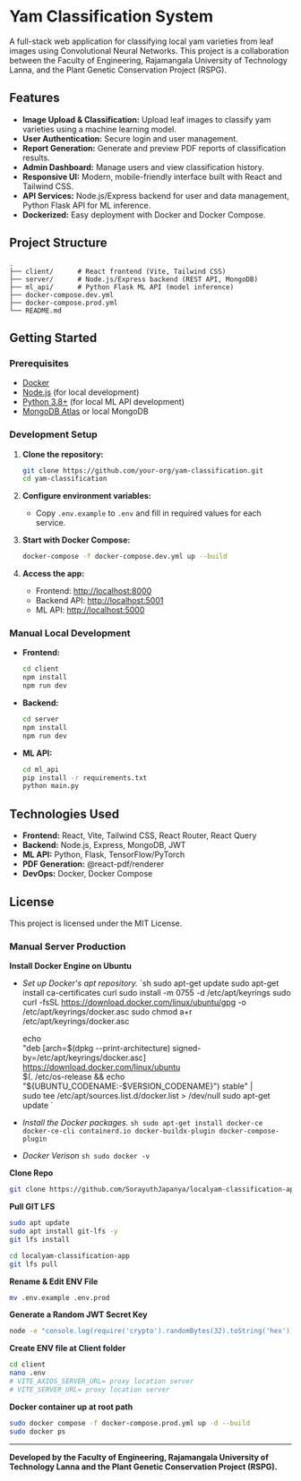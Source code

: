 ﻿# Yam Classification System

A full-stack web application for classifying local yam varieties from leaf images using Convolutional Neural Networks. This project is a collaboration between the Faculty of Engineering, Rajamangala University of Technology Lanna, and the Plant Genetic Conservation Project (RSPG).

## Features

- **Image Upload & Classification:** Upload leaf images to classify yam varieties using a machine learning model.
- **User Authentication:** Secure login and user management.
- **Report Generation:** Generate and preview PDF reports of classification results.
- **Admin Dashboard:** Manage users and view classification history.
- **Responsive UI:** Modern, mobile-friendly interface built with React and Tailwind CSS.
- **API Services:** Node.js/Express backend for user and data management, Python Flask API for ML inference.
- **Dockerized:** Easy deployment with Docker and Docker Compose.

## Project Structure

```
.
├── client/      # React frontend (Vite, Tailwind CSS)
├── server/      # Node.js/Express backend (REST API, MongoDB)
├── ml_api/      # Python Flask ML API (model inference)
├── docker-compose.dev.yml
├── docker-compose.prod.yml
└── README.md
```

## Getting Started

### Prerequisites

- [Docker](https://www.docker.com/)
- [Node.js](https://nodejs.org/) (for local development)
- [Python 3.8+](https://www.python.org/) (for local ML API development)
- [MongoDB Atlas](https://www.mongodb.com/cloud/atlas) or local MongoDB

### Development Setup

1. **Clone the repository:**

   ```sh
   git clone https://github.com/your-org/yam-classification.git
   cd yam-classification
   ```

2. **Configure environment variables:**

   - Copy `.env.example` to `.env` and fill in required values for each service.

3. **Start with Docker Compose:**

   ```sh
   docker-compose -f docker-compose.dev.yml up --build
   ```

4. **Access the app:**
   - Frontend: [http://localhost:8000](http://localhost:8000)
   - Backend API: [http://localhost:5001](http://localhost:5001)
   - ML API: [http://localhost:5000](http://localhost:5000)

### Manual Local Development

- **Frontend:**
  ```sh
  cd client
  npm install
  npm run dev
  ```
- **Backend:**
  ```sh
  cd server
  npm install
  npm run dev
  ```
- **ML API:**
  ```sh
  cd ml_api
  pip install -r requirements.txt
  python main.py
  ```

## Technologies Used

- **Frontend:** React, Vite, Tailwind CSS, React Router, React Query
- **Backend:** Node.js, Express, MongoDB, JWT
- **ML API:** Python, Flask, TensorFlow/PyTorch
- **PDF Generation:** @react-pdf/renderer
- **DevOps:** Docker, Docker Compose

## License

This project is licensed under the MIT License.

### Manual Server Production

**Install Docker Engine on Ubuntu**

- _Set up Docker's apt repository._
  `sh
  sudo apt-get update
  sudo apt-get install ca-certificates curl
  sudo install -m 0755 -d /etc/apt/keyrings
  sudo curl -fsSL https://download.docker.com/linux/ubuntu/gpg -o /etc/apt/keyrings/docker.asc
  sudo chmod a+r /etc/apt/keyrings/docker.asc

  echo \
  "deb [arch=$(dpkg --print-architecture) signed-by=/etc/apt/keyrings/docker.asc] https://download.docker.com/linux/ubuntu \
   $(. /etc/os-release && echo "${UBUNTU_CODENAME:-$VERSION_CODENAME}") stable" | \
   sudo tee /etc/apt/sources.list.d/docker.list > /dev/null
  sudo apt-get update
  `

- _Install the Docker packages._
  `sh
sudo apt-get install docker-ce docker-ce-cli containerd.io docker-buildx-plugin docker-compose-plugin
`

- _Docker Verison_
  `sh
sudo docker -v
`

**Clone Repo**

```sh
git clone https://github.com/SorayuthJapanya/localyam-classification-app.git
```

**Pull GIT LFS**

```sh
sudo apt update
sudo apt install git-lfs -y
git lfs install

cd localyam-classification-app
git lfs pull
```

**Rename & Edit ENV File**

```sh
mv .env.example .env.prod
```

**Generate a Random JWT Secret Key**

```sh
node -e "console.log(require('crypto').randomBytes(32).toString('hex'))"
```

**Create ENV file at Client folder**

```sh
cd client
nano .env
# VITE_AXIOS_SERVER_URL= proxy location server
# VITE_SERVER_URL= proxy location server
```

**Docker container up at root path**

```sh
sudo docker compose -f docker-compose.prod.yml up -d --build
sudo docker ps
```

---

**Developed by the Faculty of Engineering, Rajamangala University of Technology Lanna and the Plant Genetic Conservation Project (RSPG).**
